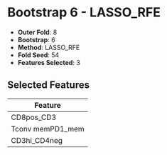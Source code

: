 # Bootstrap 6 - LASSO_RFE

- **Outer Fold**: 8
- **Bootstrap**: 6
- **Method**: LASSO_RFE
- **Fold Seed**: 54
- **Features Selected**: 3

## Selected Features

| Feature |
|---------|
| CD8pos_CD3 |
| Tconv memPD1_mem |
| CD3hi_CD4neg |
